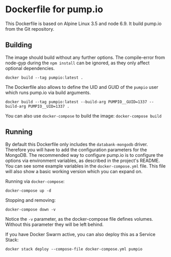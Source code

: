 # Dockerfile for pump.io

This Dockerfile is based on Alpine Linux 3.5 and node 6.9. It build pump.io from the Git repository.

## Building

The image should build without any further options. The compile-error from node-gyp during the `npm install` can be ignored, as they only affect optional dependencies.

```
docker build --tag pumpio:latest .
```

The Dockerfile also allows to define the UID and GUID of the `pumpio` user which runs pump.io via build arguments.

```
docker build --tag pumpio:latest --build-arg PUMPIO__GUID=1337 --build-arg PUMPIO__UID=1337 .
```

You can also use `docker-compose` to build the image: `docker-compose build`

## Running

By default this Dockerfile only includes the `databank-mongodb` driver. Therefore you will have to add the configuration parameters for the MongoDB. The recommended way to configure pump.io is to configure the options via environment variables, as described in the project's README. You can see some example variables in the `docker-compose.yml` file. This file will also show a basic working version which you can expand on.

Running via `docker-compose`:

```
docker-compose up -d
```

Stopping and removing:

```
docker-compose down -v
```

Notice the `-v` parameter, as the docker-compose file defines volumes. Without this parameter they will be left behind.


If you have Docker Swarm active, you can also deploy this as a Service Stack:

```
docker stack deploy --compose-file docker-compose.yml pumpio
```
